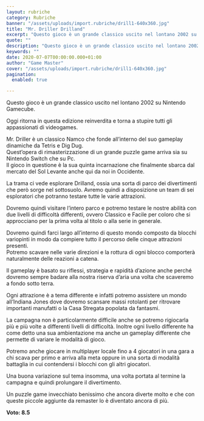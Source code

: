 ```yaml
---
layout: rubriche
category: Rubriche
banner: "/assets/uploads/import.rubriche/drill1-640x360.jpg"
title: "Mr. Driller Drilland"
excerpt: "Questo gioco è un grande classico uscito nel lontano 2002 su Nintendo Gamecube. Oggi ritorna in questa edizione reinverdita e torna a stupire tutti gli appassionati di videogames. Mr. Driller è un classico Namco che fonde all’interno del suo gameplay dinamiche da Tetris e Dig Dug. Quest’opera di rimasterizzazione di un grande puzzle game arriva [&hellip"
quote: ""
description: "Questo gioco è un grande classico uscito nel lontano 2002 su Nintendo Gamecube. Oggi ritorna in questa edizione reinverdita e torna a stupire tutti gli appassionati di videogames. Mr. Driller è un classico Namco che fonde all’interno del suo gameplay dinamiche da Tetris e Dig Dug. Quest’opera di rimasterizzazione di un grande puzzle game arriva [&hellip"
keywords: ""
date: 2020-07-07T00:00:00.000+01:00
author: "Game Master"
cover: "/assets/uploads/import.rubriche/drill1-640x360.jpg"
pagination:
  enabled: true

---
```


Questo gioco è un grande classico uscito nel lontano 2002 su Nintendo Gamecube.

Oggi ritorna in questa edizione reinverdita e torna a stupire tutti gli appassionati di videogames.

Mr. Driller è un classico Namco che fonde all’interno del suo gameplay dinamiche da Tetris e Dig Dug.  
Quest’opera di rimasterizzazione di un grande puzzle game arriva sia su Nintendo Switch che su Pc.  
Il gioco in questione è la sua quinta incarnazione che finalmente sbarca dal mercato del Sol Levante anche qui da noi in Occidente.

La trama ci vede esplorare Drilland, ossia una sorta di parco dei divertimenti che però sorge nel sottosuolo. Avremo quindi a disposizione un team di sei esploratori che potranno testare tutte le varie attrazioni.

Dovremo quindi visitare l’intero parco e potremo testare le nostre abilità con due livelli di difficoltà differenti, ovvero Classico e Facile per coloro che si approcciano per la prima volta al titolo o alla serie in generale.

Dovremo quindi farci largo all’interno di questo mondo composto da blocchi variopinti in modo da compiere tutto il percorso delle cinque attrazioni presenti.  
Potremo scavare nelle varie direzioni e la rottura di ogni blocco comporterà naturalmente delle reazioni a catena.

Il gameplay è basato su riflessi, strategia e rapidità d’azione anche perché dovremo sempre badare alla nostra riserva d’aria una volta che scaveremo a fondo sotto terra.

Ogni attrazione è a tema differente e infatti potremo assistere un mondo all’Indiana Jones dove dovremo scansare massi rotolanti per ritrovare importanti manufatti o la Casa Stregata popolata da fantasmi.

La campagna non è particolarmente difficile anche se potremo rigiocarla più e più volte a differenti livelli di difficoltà. Inoltre ogni livello differente ha come detto una sua ambientazione ma anche un gameplay differente che permette di variare le modalità di gioco.

Potremo anche giocare in multiplayer locale fino a 4 giocatori in una gara a chi scava per primo e arriva alla meta oppure in una sorta di modalità battaglia in cui contendersi i blocchi con gli altri giocatori.

Una buona variazione sul tema insomma, una volta portata al termine la campagna e quindi prolungare il divertimento.

Un puzzle game invecchiato benissimo che ancora diverte molto e che con queste piccole aggiunte da remaster lo è diventato ancora di più.

**Voto: 8.5**